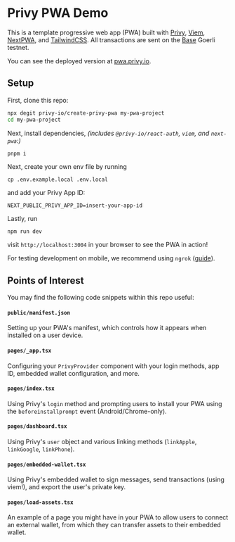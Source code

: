 # Privy PWA Demo

This is a template progressive web app (PWA) built with [Privy](https://www.privy.io/), [Viem](https://viem.sh/), [NextPWA](https://www.npmjs.com/package/next-pwa), and [TailwindCSS](https://tailwindcss.com/). All transactions are sent on the [Base](https://base.org/) Goerli testnet.

You can see the deployed version at [pwa.privy.io](https://pwa.privy.io/).

## Setup

First, clone this repo:

```sh
npx degit privy-io/create-privy-pwa my-pwa-project
cd my-pwa-project
```

Next, install dependencies, _(includes `@privy-io/react-auth`, `viem`, and `next-pwa`:)_

```sh
pnpm i
```

Next, create your own env file by running

```
cp .env.example.local .env.local
```

and add your Privy App ID:
```
NEXT_PUBLIC_PRIVY_APP_ID=insert-your-app-id
```

Lastly, run

```
npm run dev
```

visit `http://localhost:3004` in your browser to see the PWA in action!

For testing development on mobile, we recommend using `ngrok` ([guide](https://www.aleksandrhovhannisyan.com/blog/test-localhost-on-mobile/)).

## Points of Interest

You may find the following code snippets within this repo useful:

#### `public/manifest.json`

Setting up your PWA's manifest, which controls how it appears when installed on a user device.

#### `pages/_app.tsx`

Configuring your `PrivyProvider` component with your login methods, app ID, embedded wallet configuration, and more.

#### `pages/index.tsx`

Using Privy's `login` method and prompting users to install your PWA using the `beforeinstallprompt` event (Android/Chrome-only).

#### `pages/dashboard.tsx`

Using Privy's `user` object and various linking methods (`linkApple`, `linkGoogle`, `linkPhone`).

#### `pages/embedded-wallet.tsx`

Using Privy's embedded wallet to sign messages, send transactions (using viem!), and export the user's private key.

#### `pages/load-assets.tsx`

An example of a page you might have in your PWA to allow users to connect an external wallet, from which they can transfer assets to their embedded wallet.
